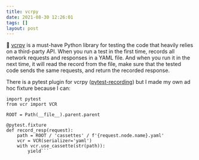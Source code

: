 ```yaml
---
title: vcrpy
date: 2021-08-30 12:26:01
tags: []
layout: post
---
```


🐍 [vcrpy](https://github.com/kevin1024/vcrpy) is a must-have Python library for testing the code that heavily relies on a third-party API. When you run a test in the first time, records all network requests and responses in a YAML file. And when you run it in the next time, it will read the record from the file, make sure that the tested code sends the same requests, and return the recorded response.

There is a pytest plugin for vcrpy ([pytest-recording](https://github.com/kiwicom/pytest-recording)) but I made my own ad hoc fixture because I can:

```from pathlib import Path
import pytest
from vcr import VCR

ROOT = Path(__file__).parent.parent

@pytest.fixture
def record_resp(request):
    path = ROOT / 'cassettes' / f'{request.node.name}.yaml'
    vcr = VCR(serializer='yaml')
    with vcr.use_cassette(str(path)):
        yield```
